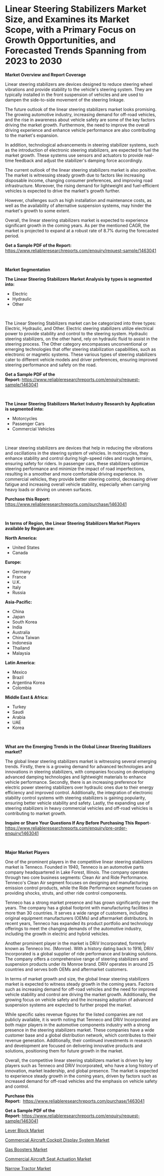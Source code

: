 <p><h1>Linear Steering Stabilizers Market Size, and Examines its Market Scope, with a Primary Focus on Growth Opportunities, and Forecasted Trends Spanning from 2023 to 2030</h1></p><p><strong>Market Overview and Report Coverage</strong></p>
<p><p>Linear steering stabilizers are devices designed to reduce steering wheel vibrations and provide stability to the vehicle's steering system. They are typically installed in the front suspension of vehicles and are used to dampen the side-to-side movement of the steering linkage.</p><p>The future outlook of the linear steering stabilizers market looks promising. The growing automotive industry, increasing demand for off-road vehicles, and the rise in awareness about vehicle safety are some of the key factors driving the market growth. Furthermore, the need to improve the overall driving experience and enhance vehicle performance are also contributing to the market's expansion.</p><p>In addition, technological advancements in steering stabilizer systems, such as the introduction of electronic steering stabilizers, are expected to fuel the market growth. These systems use sensors and actuators to provide real-time feedback and adjust the stabilizer's damping force accordingly.</p><p>The current outlook of the linear steering stabilizers market is also positive. The market is witnessing steady growth due to factors like increasing disposable income, changing consumer preferences, and improving road infrastructure. Moreover, the rising demand for lightweight and fuel-efficient vehicles is expected to drive the market's growth further.</p><p>However, challenges such as high installation and maintenance costs, as well as the availability of alternative suspension systems, may hinder the market's growth to some extent.</p><p>Overall, the linear steering stabilizers market is expected to experience significant growth in the coming years. As per the mentioned CAGR, the market is projected to expand at a robust rate of 8.7% during the forecasted period.</p></p>
<p><strong>Get a Sample PDF of the Report:</strong> <a href="https://www.reliableresearchreports.com/enquiry/request-sample/1463041">https://www.reliableresearchreports.com/enquiry/request-sample/1463041</a></p>
<p>&nbsp;</p>
<p><strong>Market Segmentation</strong></p>
<p><strong>The Linear Steering Stabilizers Market Analysis by types is segmented into:</strong></p>
<p><ul><li>Electric</li><li>Hydraulic</li><li>Other</li></ul></p>
<p>&nbsp;</p>
<p><p>The Linear Steering Stabilizers market can be categorized into three types: Electric, Hydraulic, and Other. Electric steering stabilizers utilize electrical power to provide stability and control to the steering system. Hydraulic steering stabilizers, on the other hand, rely on hydraulic fluid to assist in the steering process. The Other category encompasses unconventional or emerging technologies that offer steering stabilization capabilities, such as electronic or magnetic systems. These various types of steering stabilizers cater to different vehicle models and driver preferences, ensuring improved steering performance and safety on the road.</p></p>
<p><strong>Get a Sample PDF of the Report:</strong>&nbsp;<a href="https://www.reliableresearchreports.com/enquiry/request-sample/1463041">https://www.reliableresearchreports.com/enquiry/request-sample/1463041</a></p>
<p>&nbsp;</p>
<p><strong>The Linear Steering Stabilizers Market Industry Research by Application is segmented into:</strong></p>
<p><ul><li>Motorcycles</li><li>Passenger Cars</li><li>Commercial Vehicles</li></ul></p>
<p>&nbsp;</p>
<p><p>Linear steering stabilizers are devices that help in reducing the vibrations and oscillations in the steering system of vehicles. In motorcycles, they enhance stability and control during high-speed rides and rough terrains, ensuring safety for riders. In passenger cars, these stabilizers optimize steering performance and minimize the impact of road imperfections, resulting in a smoother and more comfortable driving experience. In commercial vehicles, they provide better steering control, decreasing driver fatigue and increasing overall vehicle stability, especially when carrying heavy loads or driving on uneven surfaces.</p></p>
<p><strong>Purchase this Report:</strong>&nbsp; <a href="https://www.reliableresearchreports.com/purchase/1463041">https://www.reliableresearchreports.com/purchase/1463041</a></p>
<p>&nbsp;</p>
<p><strong>In terms of Region, the Linear Steering Stabilizers Market Players available by Region are:</strong></p>
<p>
    <p> <strong> North America: </strong>
        <ul>
            <li>United States</li>
            <li>Canada</li>
        </ul>
        </p> 
    <p> <strong> Europe: </strong>
        <ul>
            <li>Germany</li>
            <li>France</li>
            <li>U.K.</li>
            <li>Italy</li>
            <li>Russia</li>
        </ul>
        </p> 
    <p> <strong> Asia-Pacific: </strong>
        <ul>
            <li>China</li>
            <li>Japan</li>
            <li>South Korea</li>
            <li>India</li>
            <li>Australia</li>
            <li>China Taiwan</li>
            <li>Indonesia</li>
            <li>Thailand</li>
            <li>Malaysia</li>
        </ul>
        </p> 
    <p> <strong> Latin America: </strong>
        <ul>
            <li>Mexico</li>
            <li>Brazil</li>
            <li>Argentina Korea</li>
            <li>Colombia</li>
        </ul>
        </p> 
    <p> <strong> Middle East & Africa: </strong>
        <ul>
            <li>Turkey</li>
            <li>Saudi</li>
            <li>Arabia</li>
            <li>UAE</li>
            <li>Korea</li>
        </ul>
    </p>
    </p>
<p>&nbsp;</p>
<p><strong>What are the Emerging Trends in the Global Linear Steering Stabilizers market?</strong></p>
<p><p>The global linear steering stabilizers market is witnessing several emerging trends. Firstly, there is a growing demand for advanced technologies and innovations in steering stabilizers, with companies focusing on developing advanced damping technologies and lightweight materials to enhance vehicle performance. Secondly, there is an increasing preference for electric power steering stabilizers over hydraulic ones due to their energy efficiency and improved control. Additionally, the integration of electronic stability control systems with steering stabilizers is gaining popularity, ensuring better vehicle stability and safety. Lastly, the expanding use of steering stabilizers in heavy commercial vehicles and off-road vehicles is contributing to market growth.</p></p>
<p><strong>Inquire or Share Your Questions If Any Before Purchasing This Report</strong>- <a href="https://www.reliableresearchreports.com/enquiry/pre-order-enquiry/1463041">https://www.reliableresearchreports.com/enquiry/pre-order-enquiry/1463041</a></p>
<p>&nbsp;</p>
<p><strong>Major Market Players</strong></p>
<p><p>One of the prominent players in the competitive linear steering stabilizers market is Tenneco. Founded in 1940, Tenneco is an automotive parts company headquartered in Lake Forest, Illinois. The company operates through two core business segments: Clean Air and Ride Performance. Tenneco's Clean Air segment focuses on designing and manufacturing emission control products, while the Ride Performance segment focuses on providing shocks, struts, and other ride control components. </p><p>Tenneco has a strong market presence and has grown significantly over the years. The company has a global footprint with manufacturing facilities in more than 30 countries. It serves a wide range of customers, including original equipment manufacturers (OEMs) and aftermarket distributors. In recent years, Tenneco has expanded its product portfolio and technology offerings to meet the changing demands of the automotive industry, including the growth in electric and hybrid vehicles.</p><p>Another prominent player in the market is DRiV Incorporated, formerly known as Tenneco Inc. (Monroe). With a history dating back to 1916, DRiV Incorporated is a global supplier of ride performance and braking solutions. The company offers a comprehensive range of steering stabilizers and suspension products under its Monroe brand. DRiV operates in around 25 countries and serves both OEMs and aftermarket customers.</p><p>In terms of market growth and size, the global linear steering stabilizers market is expected to witness steady growth in the coming years. Factors such as increasing demand for off-road vehicles and the need for improved vehicle stability and control are driving the market growth. Additionally, the growing focus on vehicle safety and the increasing adoption of advanced suspension systems are expected to further propel the market.</p><p>While specific sales revenue figures for the listed companies are not publicly available, it is worth noting that Tenneco and DRiV Incorporated are both major players in the automotive components industry with a strong presence in the steering stabilizers market. These companies have a wide customer base and a global distribution network, which contributes to their revenue generation. Additionally, their continued investments in research and development are focused on delivering innovative products and solutions, positioning them for future growth in the market.</p><p>Overall, the competitive linear steering stabilizers market is driven by key players such as Tenneco and DRiV Incorporated, who have a long history of innovation, market leadership, and global presence. The market is expected to experience steady growth in the coming years, driven by factors such as increased demand for off-road vehicles and the emphasis on vehicle safety and control.</p></p>
<p><strong>Purchase this Report:</strong>&nbsp;&nbsp;<a href="https://www.reliableresearchreports.com/purchase/1463041">https://www.reliableresearchreports.com/purchase/1463041</a></p>
<p></p>
<p><strong>Get a Sample PDF of the Report:</strong>&nbsp;<a href="https://www.reliableresearchreports.com/enquiry/request-sample/1463041">https://www.reliableresearchreports.com/enquiry/request-sample/1463041</a></p>
<p><p><a href="https://www.linkedin.com/pulse/lever-block-market-challenges-opportunities-growth-drivers-noflf/">Lever Block Market</a></p><p><a href="https://github.com/deliacustodio40/Market-Research-Report-List-1/blob/main/commercial-aircraft-cockpit-display-system-market.md">Commercial Aircraft Cockpit Display System Market</a></p><p><a href="https://www.linkedin.com/pulse/gas-boosters-market-size-share-amp-trends-analysis-4nczf/">Gas Boosters Market</a></p><p><a href="https://github.com/scarol104/Market-Research-Report-List-1/blob/main/commercial-aircraft-seat-actuation-market.md">Commercial Aircraft Seat Actuation Market</a></p><p><a href="https://medium.com/@ikeschumm/narrow-tractor-market-furnishes-information-on-market-share-market-trends-and-market-growth-db83cf0457fa">Narrow Tractor Market</a></p></p>